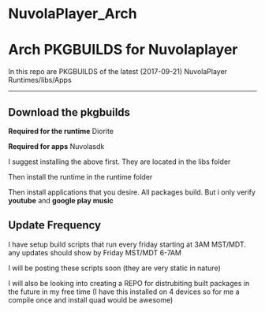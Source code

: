 # NuvolaPlayer_Arch
Arch PKGBUILDS for Nuvolaplayer
===================


In this repo are PKGBUILDS of the latest (2017-09-21) NuvolaPlayer Runtimes/libs/Apps

----------


Download the pkgbuilds
-------------

 **Required for the runtime** Diorite

 **Required for apps** Nuvolasdk


I suggest installing the above first. They are located in the libs folder

Then install the runtime in the runtime folder

Then install applications that you desire. All packages build. But i only verify **youtube** and **google play music**

Update Frequency
-------------

I have setup build scripts that run every friday starting at 3AM MST/MDT. any updates should show by Friday MST/MDT 6-7AM

I will be posting these scripts soon (they are very static in nature)

I will also be looking into creating a REPO for distrubiting built packages in the future in my free time (I have this installed on 4 devices so for me a compile once and install quad would be awesome)
